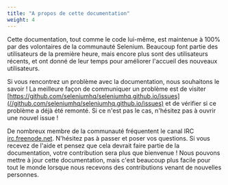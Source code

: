 ```yaml
---
title: "A propos de cette documentation"
weight: 4
---
```


Cette documentation, tout comme le code lui-même, est maintenue à 100% 
par des volontaires de la communauté Selenium.
Beaucoup font partie des utilisateurs de la première heure,
mais encore plus sont des utilisateurs récents,
et ont donné de leur temps pour améliorer l'accueil des nouveaux utilisateurs.

Si vous rencontrez un problème avec la documentation, nous souhaitons le savoir !
La meilleure façon de communiquer un problème est de visiter
[https://github.com/seleniumhq/seleniumhq.github.io/issues](//github.com/seleniumhq/seleniumhq.github.io/issues)
et de vérifier si ce problème a déjà été remonté.
Si ce n'est pas le cas, n'hésitez pas à ouvrir une nouvel issue !

De nombreux membre de la communauté fréquentent le canal IRC [irc.freenode.net](//freenode.net/). 
N'hésitez pas à passer et poser vos questions. 
Si vous recevez de l'aide et pensez que cela devrait faire partie de la documentation, 
votre contribution sera plus que bienvenue !
Nous pouvons mettre à jour cette documentation,
mais c'est beaucoup plus facile pour tout le monde
lorsque nous recevons des contributions venant de nouvelles personnes.
